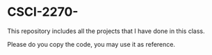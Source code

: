 # CSCI-2270-
This repository includes all the projects that I have done in this class.

Please do you copy the code, you may use it as reference.
